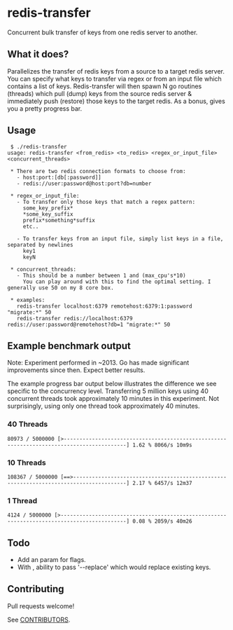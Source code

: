 # redis-transfer

Concurrent bulk transfer of keys from one redis server to another.

## What it does?

Parallelizes the transfer of redis keys from a source to a target redis server. You can specify what keys to transfer via regex or from an input file which contains a list of keys. Redis-transfer will then spawn N go routines (threads) which pull (dump) keys from the source redis server & immediately push (restore) those keys to the target redis. As a bonus, gives you a pretty progress bar.


## Usage

```
 $ ./redis-transfer
usage: redis-transfer <from_redis> <to_redis> <regex_or_input_file> <concurrent_threads>

 * There are two redis connection formats to choose from:
   - host:port:[db[:password]]
   - redis://user:password@host:port?db=number

 * regex_or_input_file:
   - To transfer only those keys that match a regex pattern:
     some_key_prefix*
     *some_key_suffix
     prefix*something*suffix
     etc..

   - To transfer keys from an input file, simply list keys in a file, separated by newlines
     key1
     keyN

 * concurrent_threads:
   - This should be a number between 1 and (max_cpu's*10)
     You can play around with this to find the optimal setting. I generally use 50 on my 8 core box.

 * examples:
   redis-transfer localhost:6379 remotehost:6379:1:password "migrate:*" 50
   redis-transfer redis://localhost:6379 redis://user:password@remotehost?db=1 "migrate:*" 50
```



## Example benchmark output

Note: Experiment performed in ~2013. Go has made significant improvements since then. Expect better results.

The example progress bar output below illustrates the difference we see specific to the concurrency level. Transferring 5 million keys using 40 concurrent threads took approximately 10 minutes in this experiment. Not surprisingly, using only one thread took approximately 40 minutes.

### 40 Threads
```
80973 / 5000000 [>------------------------------------------------------------------------------------------] 1.62 % 8066/s 10m9s
```

### 10 Threads
```
108367 / 5000000 [==>---------------------------------------------------------------------------------------] 2.17 % 6457/s 12m37
```

### 1 Thread
```
4124 / 5000000 [>-------------------------------------------------------------------------------------------] 0.08 % 2059/s 40m26
```



## Todo

- Add an <opts> param for flags.
- With <opts>, ability to pass '--replace' which would replace existing keys.



## Contributing

Pull requests welcome!

See [CONTRIBUTORS](CONTRIBUTORS.md).
